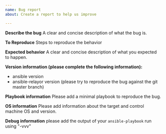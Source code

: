 ```yaml
---
name: Bug report
about: Create a report to help us improve

---
```


**Describe the bug**
A clear and concise description of what the bug is.

**To Reproduce**
Steps to reproduce the behavior

**Expected behavior**
A clear and concise description of what you expected to happen.

**Version information (please complete the following information):**
- ansible version
- ansible-relayor version (please try to reproduce the bug against the git master branch)

**Playbook information**
Please add a minimal playbook to reproduce the bug.

**OS information**
Please add information about the target and control machine OS and version.

**Debug information**
please add the output of your `ansible-playbook` run using "-vvv"
